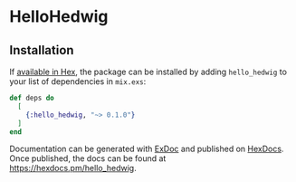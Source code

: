 # HelloHedwig

## Installation

If [available in Hex](https://hex.pm/docs/publish), the package can be installed
by adding `hello_hedwig` to your list of dependencies in `mix.exs`:

```elixir
def deps do
  [
    {:hello_hedwig, "~> 0.1.0"}
  ]
end
```

Documentation can be generated with [ExDoc](https://github.com/elixir-lang/ex_doc)
and published on [HexDocs](https://hexdocs.pm). Once published, the docs can
be found at <https://hexdocs.pm/hello_hedwig>.
